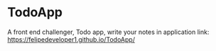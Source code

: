 # TodoApp
A front end challenger, Todo app, write your notes in application 
link: https://felipedeveloper1.github.io/TodoApp/
